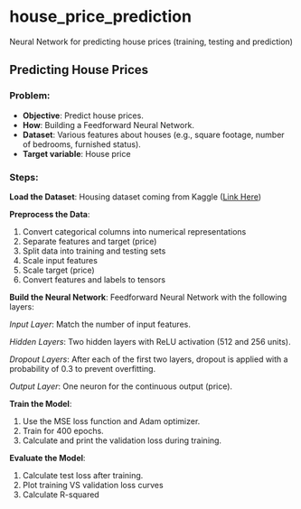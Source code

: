 # house_price_prediction
Neural Network for predicting house prices (training, testing and prediction)

## Predicting House Prices
### Problem:
- **Objective**: Predict house prices. 
- **How**: Building a Feedforward Neural Network.
- **Dataset**: Various features about houses (e.g., square footage, number of bedrooms, furnished status).
- **Target variable**: House price

### Steps:
**Load the Dataset**: Housing dataset coming from Kaggle ([Link Here](https://www.kaggle.com/datasets/yasserh/housing-prices-dataset))

**Preprocess the Data**:
  1) Convert categorical columns into numerical representations
  2) Separate features and target (price)
  3) Split data into training and testing sets
  4) Scale input features
  5) Scale target (price)
  6) Convert features and labels to tensors

**Build the Neural Network**: Feedforward Neural Network with the following layers:

*Input Layer*: Match the number of input features.

*Hidden Layers*: Two hidden layers with ReLU activation (512 and 256 units).

*Dropout Layers*: After each of the first two layers, dropout is applied with a probability of 0.3 to prevent overfitting.

*Output Layer*: One neuron for the continuous output (price).

**Train the Model**: 
 1) Use the MSE loss function and Adam optimizer. 
 2) Train for 400 epochs.
 3) Calculate and print the validation loss during training.

**Evaluate the Model**:  
 1) Calculate test loss after training.
 2) Plot training VS validation loss curves
 3) Calculate R-squared

